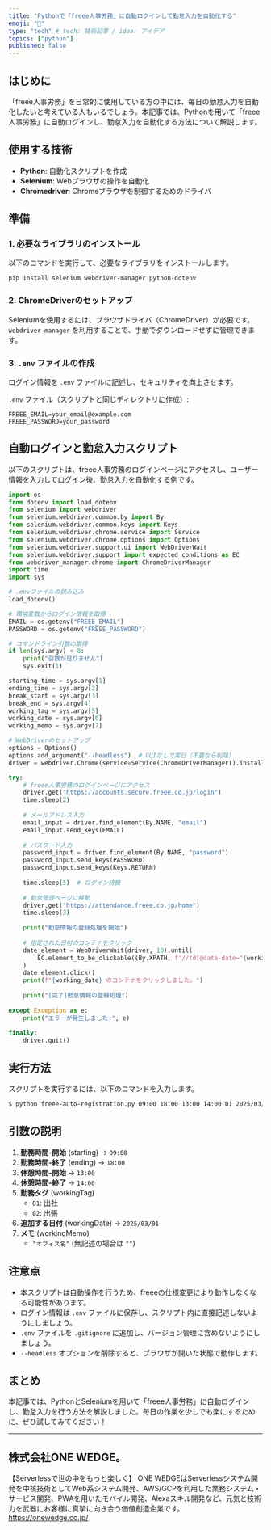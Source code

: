 ```yaml
---
title: "Pythonで「freee人事労務」に自動ログインして勤怠入力を自動化する"
emoji: "🏢"
type: "tech" # tech: 技術記事 / idea: アイデア
topics: ["python"]
published: false
---
```


## はじめに

「freee人事労務」を日常的に使用している方の中には、毎日の勤怠入力を自動化したいと考えている人もいるでしょう。本記事では、Pythonを用いて「freee人事労務」に自動ログインし、勤怠入力を自動化する方法について解説します。

## 使用する技術

- **Python**: 自動化スクリプトを作成
- **Selenium**: Webブラウザの操作を自動化
- **Chromedriver**: Chromeブラウザを制御するためのドライバ

## 準備

### 1. 必要なライブラリのインストール

以下のコマンドを実行して、必要なライブラリをインストールします。

```sh
pip install selenium webdriver-manager python-dotenv
```

### 2. ChromeDriverのセットアップ

Seleniumを使用するには、ブラウザドライバ（ChromeDriver）が必要です。
`webdriver-manager` を利用することで、手動でダウンロードせずに管理できます。

### 3. `.env` ファイルの作成

ログイン情報を `.env` ファイルに記述し、セキュリティを向上させます。

`.env` ファイル（スクリプトと同じディレクトリに作成）:

```sh:.env
FREEE_EMAIL=your_email@example.com
FREEE_PASSWORD=your_password
```

## 自動ログインと勤怠入力スクリプト

以下のスクリプトは、freee人事労務のログインページにアクセスし、ユーザー情報を入力してログイン後、勤怠入力を自動化する例です。

```python:python-auto.py
import os
from dotenv import load_dotenv
from selenium import webdriver
from selenium.webdriver.common.by import By
from selenium.webdriver.common.keys import Keys
from selenium.webdriver.chrome.service import Service
from selenium.webdriver.chrome.options import Options
from selenium.webdriver.support.ui import WebDriverWait
from selenium.webdriver.support import expected_conditions as EC
from webdriver_manager.chrome import ChromeDriverManager
import time
import sys

# .envファイルの読み込み
load_dotenv()

# 環境変数からログイン情報を取得
EMAIL = os.getenv("FREEE_EMAIL")
PASSWORD = os.getenv("FREEE_PASSWORD")

# コマンドライン引数の取得
if len(sys.argv) < 8:
    print("引数が足りません")
    sys.exit(1)

starting_time = sys.argv[1]
ending_time = sys.argv[2]
break_start = sys.argv[3]
break_end = sys.argv[4]
working_tag = sys.argv[5]
working_date = sys.argv[6]
working_memo = sys.argv[7] 

# WebDriverのセットアップ
options = Options()
options.add_argument("--headless")  # GUIなしで実行（不要なら削除）
driver = webdriver.Chrome(service=Service(ChromeDriverManager().install()), options=options)

try:
    # freee人事労務のログインページにアクセス
    driver.get("https://accounts.secure.freee.co.jp/login")
    time.sleep(2)
    
    # メールアドレス入力
    email_input = driver.find_element(By.NAME, "email")
    email_input.send_keys(EMAIL)
    
    # パスワード入力
    password_input = driver.find_element(By.NAME, "password")
    password_input.send_keys(PASSWORD)
    password_input.send_keys(Keys.RETURN)
    
    time.sleep(5)  # ログイン待機
    
    # 勤怠管理ページに移動
    driver.get("https://attendance.freee.co.jp/home")
    time.sleep(3)
    
    print("勤怠情報の登録処理を開始")
    
    # 指定された日付のコンテナをクリック
    date_element = WebDriverWait(driver, 10).until(
        EC.element_to_be_clickable((By.XPATH, f'//td[@data-date="{working_date}"]'))
    )
    date_element.click()
    print(f"{working_date} のコンテナをクリックしました。")
    
    print("[完了]勤怠情報の登録処理")
    
except Exception as e:
    print("エラーが発生しました:", e)
    
finally:
    driver.quit()
```

## 実行方法

スクリプトを実行するには、以下のコマンドを入力します。

```sh
$ python freee-auto-registration.py 09:00 18:00 13:00 14:00 01 2025/03/01 "オフィス名"
```

## 引数の説明

1. **勤務時間-開始** (starting) → `09:00`
2. **勤務時間-終了** (ending) → `18:00`
3. **休憩時間-開始** → `13:00`
4. **休憩時間-終了** → `14:00`
5. **勤務タグ** (workingTag)
   - `01`: 出社
   - `02`: 出張
6. **追加する日付** (workingDate) → `2025/03/01`
7. **メモ** (workingMemo)
   - `"オフィス名"` (無記述の場合は `""`)

## 注意点

- 本スクリプトは自動操作を行うため、freeeの仕様変更により動作しなくなる可能性があります。
- ログイン情報は `.env` ファイルに保存し、スクリプト内に直接記述しないようにしましょう。
- `.env` ファイルを `.gitignore` に追加し、バージョン管理に含めないようにしましょう。
- `--headless` オプションを削除すると、ブラウザが開いた状態で動作します。

## まとめ

本記事では、PythonとSeleniumを用いて「freee人事労務」に自動ログインし、勤怠入力を行う方法を解説しました。毎日の作業を少しでも楽にするために、ぜひ試してみてください！

---

## 株式会社ONE WEDGE。
【Serverlessで世の中をもっと楽しく】
ONE WEDGEはServerlessシステム開発を中核技術としてWeb系システム開発、AWS/GCPを利用した業務システム・サービス開発、PWAを用いたモバイル開発、Alexaスキル開発など、元気と技術力を武器にお客様に真摯に向き合う価値創造企業です。
https://onewedge.co.jp/
